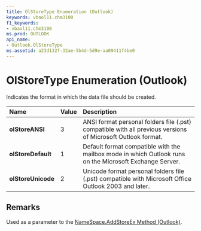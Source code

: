 ```yaml
---
title: OlStoreType Enumeration (Outlook)
keywords: vbaol11.chm3100
f1_keywords:
- vbaol11.chm3100
ms.prod: OUTLOOK
api_name:
- Outlook.OlStoreType
ms.assetid: a23d132f-32ae-5b4d-5d9e-aa09411f4be0
---
```



# OlStoreType Enumeration (Outlook)

Indicates the format in which the data file should be created.



|**Name**|**Value**|**Description**|
|:-----|:-----|:-----|
| **olStoreANSI**|3|ANSI format personal folders file (.pst) compatible with all previous versions of Microsoft Outlook format.|
| **olStoreDefault**|1|Default format compatible with the mailbox mode in which Outlook runs on the Microsoft Exchange Server.|
| **olStoreUnicode**|2|Unicode format personal folders file (.pst) compatible with Microsoft Office Outlook 2003 and later.|

## Remarks

Used as a parameter to the [NameSpace.AddStoreEx Method (Outlook)](namespace-addstoreex-method-outlook.md).


